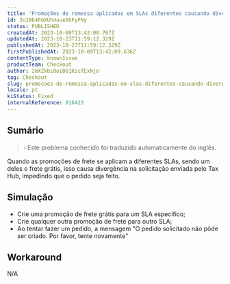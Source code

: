 ```yaml
---
title: 'Promoções de remessa aplicadas em SLAs diferentes causando divergência no Tax Hub'
id: 3uI0b4FmXUh4uue5kFyFNy
status: PUBLISHED
createdAt: 2023-10-09T13:42:08.767Z
updatedAt: 2023-10-23T11:59:12.329Z
publishedAt: 2023-10-23T11:59:12.329Z
firstPublishedAt: 2023-10-09T13:42:09.636Z
contentType: knownIssue
productTeam: Checkout
author: 2mXZkbi0oi061KicTExNjo
tag: Checkout
slug: promocoes-de-remessa-aplicadas-em-slas-diferentes-causando-divergencia-no-tax-hub
locale: pt
kiStatus: Fixed
internalReference: 916423
---
```


## Sumário

>ℹ️ Este problema conhecido foi traduzido automaticamente do inglês.


Quando as promoções de frete se aplicam a diferentes SLAs, sendo um deles o frete grátis, isso causa divergência na solicitação enviada pelo Tax Hub, impedindo que o pedido seja feito.

## Simulação



- Crie uma promoção de frete grátis para um SLA específico;
- Crie qualquer outra promoção de frete para outro SLA;
- Ao tentar fazer um pedido, a mensagem "O pedido solicitado não pôde ser criado. Por favor, tente novamente"

## Workaround


N/A



